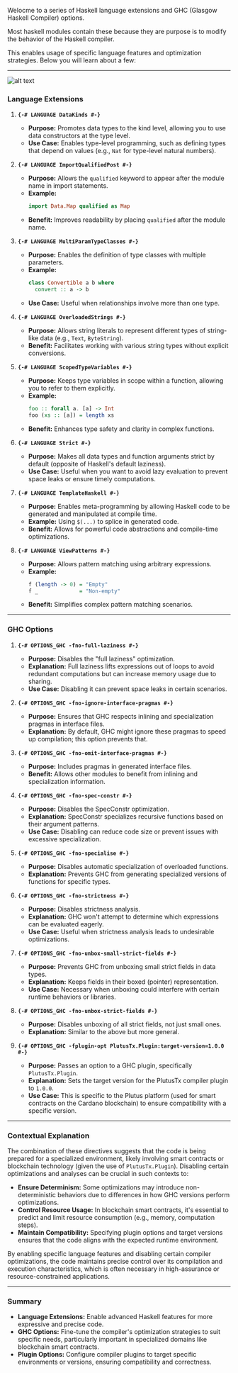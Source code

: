 Welocme to a series of Haskell language extensions and GHC (Glasgow Haskell Compiler) options. 

Most haskell modules contain these because they are purpose is to modify the behavior of the Haskell compiler.

This enables usage of specific language features and optimization strategies. Below you will learn about a few:

---
![alt text](image.png)

### **Language Extensions**

1. **`{-# LANGUAGE DataKinds #-}`**

   - **Purpose:** Promotes data types to the kind level, allowing you to use data constructors at the type level.
   - **Use Case:** Enables type-level programming, such as defining types that depend on values (e.g., `Nat` for type-level natural numbers).

2. **`{-# LANGUAGE ImportQualifiedPost #-}`**

   - **Purpose:** Allows the `qualified` keyword to appear after the module name in import statements.
   - **Example:**
     ```haskell
     import Data.Map qualified as Map
     ```
   - **Benefit:** Improves readability by placing `qualified` after the module name.

3. **`{-# LANGUAGE MultiParamTypeClasses #-}`**

   - **Purpose:** Enables the definition of type classes with multiple parameters.
   - **Example:**
     ```haskell
     class Convertible a b where
       convert :: a -> b
     ```
   - **Use Case:** Useful when relationships involve more than one type.

4. **`{-# LANGUAGE OverloadedStrings #-}`**

   - **Purpose:** Allows string literals to represent different types of string-like data (e.g., `Text`, `ByteString`).
   - **Benefit:** Facilitates working with various string types without explicit conversions.

5. **`{-# LANGUAGE ScopedTypeVariables #-}`**

   - **Purpose:** Keeps type variables in scope within a function, allowing you to refer to them explicitly.
   - **Example:**
     ```haskell
     foo :: forall a. [a] -> Int
     foo (xs :: [a]) = length xs
     ```
   - **Benefit:** Enhances type safety and clarity in complex functions.

6. **`{-# LANGUAGE Strict #-}`**

   - **Purpose:** Makes all data types and function arguments strict by default (opposite of Haskell's default laziness).
   - **Use Case:** Useful when you want to avoid lazy evaluation to prevent space leaks or ensure timely computations.

7. **`{-# LANGUAGE TemplateHaskell #-}`**

   - **Purpose:** Enables meta-programming by allowing Haskell code to be generated and manipulated at compile time.
   - **Example:** Using `$(...)` to splice in generated code.
   - **Benefit:** Allows for powerful code abstractions and compile-time optimizations.

8. **`{-# LANGUAGE ViewPatterns #-}`**

   - **Purpose:** Allows pattern matching using arbitrary expressions.
   - **Example:**
     ```haskell
     f (length -> 0) = "Empty"
     f _             = "Non-empty"
     ```
   - **Benefit:** Simplifies complex pattern matching scenarios.

---

### **GHC Options**

1. **`{-# OPTIONS_GHC -fno-full-laziness #-}`**

   - **Purpose:** Disables the "full laziness" optimization.
   - **Explanation:** Full laziness lifts expressions out of loops to avoid redundant computations but can increase memory usage due to sharing.
   - **Use Case:** Disabling it can prevent space leaks in certain scenarios.

2. **`{-# OPTIONS_GHC -fno-ignore-interface-pragmas #-}`**

   - **Purpose:** Ensures that GHC respects inlining and specialization pragmas in interface files.
   - **Explanation:** By default, GHC might ignore these pragmas to speed up compilation; this option prevents that.

3. **`{-# OPTIONS_GHC -fno-omit-interface-pragmas #-}`**

   - **Purpose:** Includes pragmas in generated interface files.
   - **Benefit:** Allows other modules to benefit from inlining and specialization information.

4. **`{-# OPTIONS_GHC -fno-spec-constr #-}`**

   - **Purpose:** Disables the SpecConstr optimization.
   - **Explanation:** SpecConstr specializes recursive functions based on their argument patterns.
   - **Use Case:** Disabling can reduce code size or prevent issues with excessive specialization.

5. **`{-# OPTIONS_GHC -fno-specialise #-}`**

   - **Purpose:** Disables automatic specialization of overloaded functions.
   - **Explanation:** Prevents GHC from generating specialized versions of functions for specific types.

6. **`{-# OPTIONS_GHC -fno-strictness #-}`**

   - **Purpose:** Disables strictness analysis.
   - **Explanation:** GHC won't attempt to determine which expressions can be evaluated eagerly.
   - **Use Case:** Useful when strictness analysis leads to undesirable optimizations.

7. **`{-# OPTIONS_GHC -fno-unbox-small-strict-fields #-}`**

   - **Purpose:** Prevents GHC from unboxing small strict fields in data types.
   - **Explanation:** Keeps fields in their boxed (pointer) representation.
   - **Use Case:** Necessary when unboxing could interfere with certain runtime behaviors or libraries.

8. **`{-# OPTIONS_GHC -fno-unbox-strict-fields #-}`**

   - **Purpose:** Disables unboxing of all strict fields, not just small ones.
   - **Explanation:** Similar to the above but more general.

9. **`{-# OPTIONS_GHC -fplugin-opt PlutusTx.Plugin:target-version=1.0.0 #-}`**

   - **Purpose:** Passes an option to a GHC plugin, specifically `PlutusTx.Plugin`.
   - **Explanation:** Sets the target version for the PlutusTx compiler plugin to `1.0.0`.
   - **Use Case:** This is specific to the Plutus platform (used for smart contracts on the Cardano blockchain) to ensure compatibility with a specific version.

---

### **Contextual Explanation**

The combination of these directives suggests that the code is being prepared for a specialized environment, likely involving smart contracts or blockchain technology (given the use of `PlutusTx.Plugin`). Disabling certain optimizations and analyses can be crucial in such contexts to:

- **Ensure Determinism:** Some optimizations may introduce non-deterministic behaviors due to differences in how GHC versions perform optimizations.
- **Control Resource Usage:** In blockchain smart contracts, it's essential to predict and limit resource consumption (e.g., memory, computation steps).
- **Maintain Compatibility:** Specifying plugin options and target versions ensures that the code aligns with the expected runtime environment.

By enabling specific language features and disabling certain compiler optimizations, the code maintains precise control over its compilation and execution characteristics, which is often necessary in high-assurance or resource-constrained applications.

---

### **Summary**

- **Language Extensions:** Enable advanced Haskell features for more expressive and precise code.
- **GHC Options:** Fine-tune the compiler's optimization strategies to suit specific needs, particularly important in specialized domains like blockchain smart contracts.
- **Plugin Options:** Configure compiler plugins to target specific environments or versions, ensuring compatibility and correctness.
